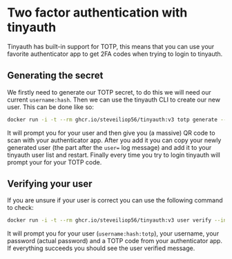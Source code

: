 # Two factor authentication with tinyauth

Tinyauth has built-in support for TOTP, this means that you can use your favorite authenticator app to get 2FA codes when trying to login to tinyauth.

## Generating the secret

We firstly need to generate our TOTP secret, to do this we will need our current `username:hash`. Then we can use the tinyauth CLI to create our new user. This can be done like so:

```sh
docker run -i -t --rm ghcr.io/steveiliop56/tinyauth:v3 totp generate --interactive
```

It will prompt you for your user and then give you (a massive) QR code to scan with your authenticator app. After you add it you can copy your newly generated user (the part after the `user=` log message) and add it to your tinyauth user list and restart. Finally every time you try to login tinyauth will prompt your for your TOTP code.

## Verifying your user

If you are unsure if your user is correct you can use the following command to check:

```sh
docker run -i -t --rm ghcr.io/steveiliop56/tinyauth:v3 user verify --interactive
```

It will prompt you for your user (`username:hash:totp`), your username, your password (actual password) and a TOTP code from your authenticator app. If everything succeeds you should see the user verified message.
